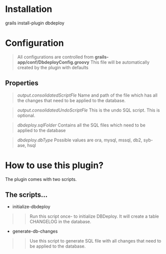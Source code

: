 # Installation #

grails install-plugin dbdeploy

# Configuration #
> All configurations are controlled from  **grails-app/conf/DbdeployConfig.groovy**
> This file will be automatically created by the plugin with defaults

## Properties ##
> _output.consolidatedScriptFle_ Name and path of the file which has all the changes that need to be applied to the database.

> _output.consolidatedUndoScriptFle_ This is the undo SQL script. This is optional.

> _dbdeploy.sqlFolder_ Contains all the SQL files which need to be applied to the database

> _dbdeploy.dbType_ Possible values are ora, mysql, mssql, db2, syb-ase, hsql

# How to use this plugin? #

The plugin comes with two scripts.


## The scripts... ##

  * initialize-dbdeploy
> > Run this script once- to initialize DBDeploy.
> > It will create a table CHANGELOG in the database.
  * generate-db-changes
> > Use this script to generate SQL file with all changes that need to be applied to the database.
